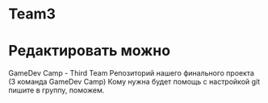 # Team3
# Редактировать можно

GameDev Camp - Third Team
Репозиторий нашего финального проекта (3 команда GameDev Camp)
Кому нужна будет помощь с настройкой git пишите в группу, поможем.
